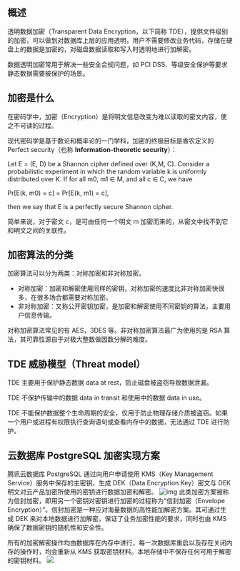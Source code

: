 ## 概述
透明数据加密（Transparent Data Encryption，以下简称 TDE），提供文件级别的加密，可以做到对数据库上层的应用透明，用户不需要修改业务代码，存储在硬盘上的数据是加密的，对磁盘数据读取和写入时透明地进行加解密。

数据透明加密常用于解决一些安全合规问题，如 PCI DSS、等级安全保护等要求静态数据需要被保护的场景。

## 加密是什么
在密码学中，加密（Encryption）是将明文信息改变为难以读取的密文内容，使之不可读的过程。

现代密码学是基于数论和概率论的一门学科，加密的终极目标是香农定义的 Perfect security（也称 **Information-theoretic security**）：

Let E = (E, D) be a Shannon cipher defined over (K,M, C). Consider a probabilistic experiment in which the random variable k is uniformly distributed over K. If for all m0, m1 ∈ M, and all c ∈ C, we have

Pr[E(k, m0) = c] = Pr[E(k, m1) = c],

then we say that E is a perfectly secure Shannon cipher.

简单来说，对于密文 c，是可由任何一个明文 m 加密而来的，从密文中找不到它和明文之间的关联性。

## 加密算法的分类
加密算法可以分为两类：对称加密和非对称加密。
- 对称加密：加密和解密使用同样的密钥，对称加密的速度比非对称加密快很多，在很多场合都需要对称加密。
- 非对称加密：又称公开密钥加密，是加密和解密使用不同密钥的算法，主要用户信息传输。

对称加密算法常见的有 AES，3DES 等。非对称加密算法最广为使用的是 RSA 算法，其可靠性源自于对极大整数做因数分解的难度。

## TDE 威胁模型（Threat model）
TDE 主要用于保护静态数据 data at rest，防止磁盘被盗窃导致数据泄漏。

TDE 不保护传输中的数据 data in transit 和使用中的数据 data in use。

TDE 不能保护数据整个生命周期的安全，仅用于防止物理存储介质被盗窃。如果一个用户或进程有权限执行查询语句或查看内存中的数据，无法通过 TDE 进行防护。

## 云数据库 PostgreSQL 加密实现方案
腾讯云数据库 PostgreSQL 通过向用户申请使用 KMS（Key Management Service）服务中保存的主密钥，生成 DEK（Data Encryption Key）密文与 DEK 明文对云产品加密所使用的密钥进行数据加密和解密。
![img](https://main.qcloudimg.com/raw/beb03cab3bc4157e94661a78904d34fd.png)
此类加密方案被称为信封加密，即用另一个密钥对密钥进行加密的过程称为“信封加密（Envelope Encryption）”。信封加密是一种应对海量数据的高性能加解密方案。其可通过生成 DEK 来对本地数据进行加解密，保证了业务加密性能的要求，同时也由 KMS 确保了数据密钥的随机性和安全性。

所有的加密解密操作均由数据库在内存中进行，每一次数据库重启以及存在关闭内存的操作时，均会重新从 KMS 获取密钥材料。本地存储中不保存任何可用于解密的密钥材料。
![](https://qcloudimg.tencent-cloud.cn/raw/9b2db6c35942d31a692f57e87937cea5.png)
